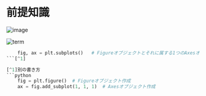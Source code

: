 <!-- FileName: readme
 Author: 8ucchiman
 CreatedDate: 2023-02-06 16:26:17 +0900
 LastModified: 2023-02-09 16:29:30 +0900
 Reference: https://qiita.com/skotaro/items/08dc0b8c5704c94eafb9
-->


# 前提知識
![image](https://matplotlib.org/1.5.1/_images/fig_map.png)

![term](https://matplotlib.org/stable/_images/anatomy.png)

```python
    fig, ax = plt.subplots()   # Figureオブジェクトとそれに属する1つのAxesオブジェクトを同時に作成
```[^1]

[^1]別の書き方
```python
    fig = plt.figure()  # Figureオブジェクト作成
    ax = fig.add_subplot(1, 1, 1)  # Axesオブジェクト作成
```
